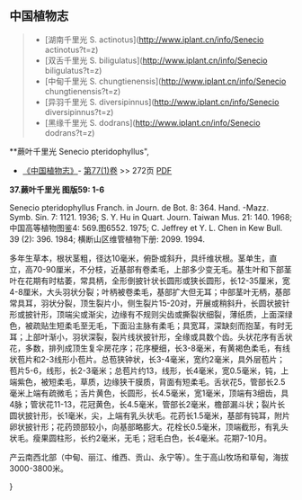 

## 中国植物志

> * [湖南千里光  S.  actinotus](http://www.iplant.cn/info/Senecio actinotus?t=z)
> * [双舌千里光  S.  biligulatus](http://www.iplant.cn/info/Senecio biligulatus?t=z)
> * [中甸千里光  S.  chungtienensis](http://www.iplant.cn/info/Senecio chungtienensis?t=z)
> * [异羽千里光  S.  diversipinnus](http://www.iplant.cn/info/Senecio diversipinnus?t=z)
> * [黑缘千里光  S.  dodrans](http://www.iplant.cn/info/Senecio dodrans?t=z)

**蕨叶千里光 Senecio pteridophyllus",

* [《中国植物志》](http://www.iplant.cn/frps)- [第77(1)卷](http://www.iplant.cn/frps/vol/77(1)) >> 272页 [PDF](http://www.iplant.cn/frps/pdf/77(1)/272.PDF)

**37.蕨叶千里光 图版59: 1-6**

Senecio pteridophyllus Franch. in Journ. de Bot. 8: 364. Hand. -Mazz. Symb. Sin. 7: 1121. 1936; S. Y. Hu in Quart. Journ. Taiwan Mus. 21: 140. 1968;中国高等植物图鉴4: 569.图6552. 1975; C. Jeffrey et Y. L. Chen in Kew Bull. 39 (2): 396. 1984; 横断山区维管植物下册: 2099. 1994.

多年生草本，根状茎粗，径达10毫米，俯卧或斜升，具纤维状根。茎单生，直立，高70-90厘米，不分枝，近基部有卷柔毛，上部多少变无毛。基生叶和下部茎叶在花期有时枯萎，常具柄，全形倒披针状长圆形或狭长圆形，长12-35厘米，宽4-8厘米，大头羽状分裂；叶柄被卷柔毛，基部扩大但无耳；中部茎叶无柄，基部常具耳，羽状分裂，顶生裂片小，侧生裂片15-20对，开展或稍斜升，长圆状披针形或披针形，顶端尖或渐尖，边缘有不规则尖齿或撕裂状细裂，薄纸质，上面深绿色，被疏贴生短柔毛至无毛，下面沿主脉有柔毛；具宽耳，深缺刻而抱茎，有时无耳；上部叶渐小，羽状深裂，裂片线状披针形，全缘或具数个齿。头状花序有舌状花，多数，排列成顶生复伞房花序；花序梗细，长3-8毫米，有黄褐色柔毛，有线状苞片和2-3线形小苞片。总苞狭钟状，长3-4毫米，宽约2毫米，具外层苞片；苞片5-6，线形，长2-3毫米；总苞片约13，线形，长4毫米，宽0.5毫米，钝，上端紫色，被短柔毛，草质，边缘狭干膜质，背面有短柔毛。舌状花5，管部长2.5毫米上端有疏微毛；舌片黄色，长圆形，长4.5毫米，宽1毫米，顶端有3细齿，具4脉；管状花11-13，花冠黄色，长4.5毫米，管部长2毫米，檐部漏斗状；裂片长圆状披针形，长1毫米，尖，上端有乳头状毛。花药长1.5毫米，基部有钝耳，附片卵状披针形；花药颈部较小，向基部略膨大。花栓长0.5毫米，顶端截形，有乳头状毛。瘦果圆柱形，长约2毫米，无毛；冠毛白色，长4毫米。花期7-10月。

产云南西北部（中甸、丽江、维西、贡山、永宁等）。生于高山牧场和草甸，海拔3000-3800米。

}